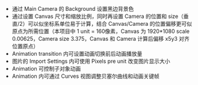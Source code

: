 * 通过 Main Camera 的 Background 设置黑边背景色
* 通过设置 Canvas 尺寸和缩放比例，同时再设置 Camera 的位置和 size（垂直/2）可以似坐标系单位易于计算，结合 Canvas/Camera 的位置偏移更可似原点为所需位置（本项目中 1 unit = 160像素，Canvas 为 1920*1080 scale 0.00625，Camera size 3.375，Canvas 和 Camera 计算后偏移 x5y3 对齐位置原点）
* Animation transition 内可设置动画切换前后动画播放量
* 图片的 Import Settings 内可使用 Pixels pre unit 改变图片显示大小
* Animation 可控制子对象动画
* Animation 内可通过 Curves 视图调整贝塞尔曲线和动画关键帧
